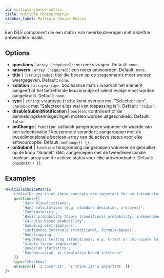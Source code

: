 ```yaml
---
id: multiple-choice-matrix 
title: Multiple Choice Matrix
sidebar_label: Multiple Choice Matrix
---
```


Een ISLE component die een matrix van meerkeuzevragen met dezelfde antwoorden maakt.

## Options

* __questions__ | `array (required)`: een reeks vragen. Default: `none`.
* __answers__ | `array (required)`: een reeks antwoorden. Default: `none`.
* __title__ | `(string|node)`: titel die boven op de vragenmatrix moet worden weergegeven. Default: `none`.
* __solution__ | `array<array>`: booleaanse matrix waarvan het element aangeeft of het betreffende keuzerondje of selectievakje moet worden aangekruist. Default: `none`.
* __type__ | `string`: vraagtype (`radio` komt overeen met "Selecteer een", `checkbox` met "Selecteer alles wat van toepassing is"). Default: `'radio'`.
* __disableSubmitNotification__ | `boolean`: controleert of de aanmeldingskennisgevingen moeten worden uitgeschakeld. Default: `false`.
* __onChange__ | `function`: callback aangeroepen wanneer de waarde van een selectievakje / keuzerondje verandert; aangeroepen met de tweedimensionale boolean-array van de actieve status voor elke antwoordoptie. Default: `onChange() {}`.
* __onSubmit__ | `function`: terugroeping aangeroepen wanneer de gebruiker op de knop "Submit" klikt; aangeroepen met de tweedimensionale boolean-array van de actieve status voor elke antwoordoptie. Default: `onSubmit() {}`.


## Examples

```jsx live
<MultipleChoiceMatrix 
    title="Do you think these concepts are important for an introductory statistics course, and do you (or your department) cover them in your introductory courses?" id="topics" 
    questions={[
        'Data Visualizations',
        'Hand calculations (e.g. standard deviation, z-scores)',
        'Combinatorics',
        'Basic probability theory (conditional probability, independence...)',
        'Calculus-based probability',
        'Sampling distributions',
        'Confidence intervals (traditional, formula-based)',
        'Boostrapping',
        'Hypothesis testing (traditional, e.g. t-test or chi-square formulas and tables)',
        'Simple linear regression',
        'Bayesian statistics',
        'Randomization- or simulation-based inference'
    ]}
    type="checkbox" 
    answers={[ 'I cover it', 'I think it\'s important' ]} 
/>
```
